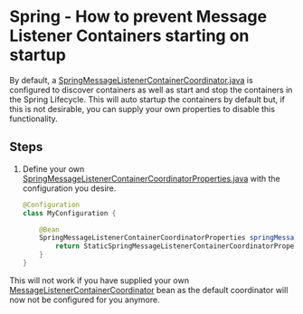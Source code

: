 # Spring - How to prevent Message Listener Containers starting on startup

By default, a [SpringMessageListenerContainerCoordinator.java](../../../spring/spring-core/src/main/java/com/jashmore/sqs/spring/container/SpringMessageListenerContainerCoordinator.java)
is configured to discover containers as well as start and stop the containers in the Spring Lifecycle. This will auto startup the containers by default but,
if this is not desirable, you can supply your own properties to disable this functionality.

## Steps

1.  Define your own
    [SpringMessageListenerContainerCoordinatorProperties.java](../../../spring/spring-core/src/main/java/com/jashmore/sqs/spring/container/SpringMessageListenerContainerCoordinatorProperties.java)
    with the configuration you desire.

    ```java
    @Configuration
    class MyConfiguration {

        @Bean
        SpringMessageListenerContainerCoordinatorProperties springMessageListenerContainerCoordinatorProperties() {
            return StaticSpringMessageListenerContainerCoordinatorProperties.builder().isAutoStartContainersEnabled(false).build();
        }
    }

    ```

This will not work if you have supplied your
own [MessageListenerContainerCoordinator](../../../api/src/main/java/com/jashmore/sqs/container/MessageListenerContainerCoordinator.java)
bean as the default coordinator will now not be configured for you anymore.
